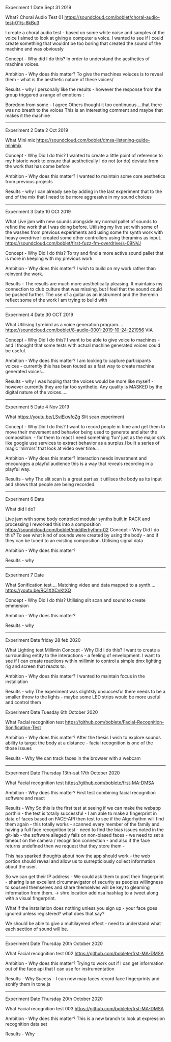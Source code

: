 Experiment 1
Date Sept 31 2019


What?
Choral Audio Test 01
https://soundcloud.com/boblet/choral-audio-test-01/s-8kBu3


I create a choral audio test - based on some white noise and samples of the voice I aimed to look at giving a computer a voice. I wanted to see if I could create something that wouldnt be too boring that created the sound of the machine and was obviously 


Concept - Why did I do this?
In order to understand the aesthetics of machine voices.


Ambition - Why does this matter?
To give the machines voiuces is to reveal them - what is the aesthetic nature of these voices/


Results - why 
I personally like the results - however the response from the group triggered a range of emotions :

Boredom from some -  I agree
Others thought it too continuous….that there was no breath to the voices
This is an interesting comment and maybe that makes it the machine
________________

Experiment 2
Date 2 Oct 2019

What
Mini mix
https://soundcloud.com/boblet/dmsa-listening-guide-minimix


Concept - Why Did I do this?
I wanted to create a little point of reference to my historic work to ensure that aesthetically I do not (or do) deviate from the work that has come before

Ambition - Why does this matter?
I wanted to maintain some core aesthetics from previous projects

Results - why 
I can already see by adding in the last experiment that to the end of the mix that I need to be more aggressive in my sound choices

________________

Experiment 3
Date 10 OCt 2019

What
Live jam with new sounds alongside my normal pallet of sounds to refind the work that I was doing before. Utilising my live set with some of the washes from previous experiments and using some fm synth work with heavy overdrive I created some other controllers using theramins as input.
https://soundcloud.com/boblet/first-fuzz-fm-overdrive/s-09NVJ

Concept - Why Did I do this?
To try and find a more active sound pallet that is more in keeping with my previous work

Ambition - Why does this matter?
I wish to build on my work rather than reinvent the work. 

Results - 
The results are much more aesthetically pleasing. It maintains my connection to club culture that was missing, but I feel that the sound could be pushed further. The use of a guitar as an instrument and the theremin reflect some of the work I am trying to build with 
________________

Experiment 4
Date 30 OCT 2019


What
Utilising Lyrebird as a voice generation program….
https://soundcloud.com/boblet/8-audio-0001-2019-10-24-221956
VIA


Concept - Why Did I do this?
I want to be able to give voice to machines - and I thought that some tests with actual machine generated voices could be useful.


Ambition - Why does this matter?
I am looking to capture participants voices - currently this has been touted as a fast way to create machine generated voices...


Results - why 
I was hoping that the voices would be more like myself - however currently they are far too synthetic. Any quality is MASKED by the digital nature of the voices….. 
________________
Experiment 5
Date 4 Nov 2019

What
https://youtu.be/LSviEkwfoZg
Slit scan experiment


Concept - Why Did I do this?
I want to record people in time and get them to move their movement and behavior being used to generate and alter the composition. - for them to react I need something ‘fun’ just as the major sp’s like google  use services to extract behavior as a surplus.I built a series of magic ‘mirrors’ that look at video over time...

Ambition - Why does this matter?
Interaction needs investment and encourages a playful audience this is a way that reveals recording in a playful way.

Results - why 
The slit scan is a great part as it utilises the body as its input and shows that people are being recorded.
________________

Experiment 6
Date 

What did I do?

Live jam with some body controled modular synths built in RACK and processing
I reworked this into a composition 
https://soundcloud.com/boblet/middlerhythm-02
Concept - Why Did I do this?
To see what kind of sounds were created by using the body - and if they can be tuned to an existing composition. Utilising signal data 


Ambition - Why does this matter?


Results - why 
________________
Experiment 7
Date 


What
Sonification test….
Matching video and data mapped to a synth….
https://youtu.be/RQ1XXCvKtXQ




Concept - Why Did I do this?
Utilising slit scan and sound to create emmersion

Ambition - Why does this matter?

Results - why 

________________



Experiment 
Date friday 28 feb 2020

What
Lighting test Millimin 
Concept - Why Did I do this?
I want to create a surrounding entity to the interactions - a feeling of envelopment. I want to see if I can create reactions within millimin to control a simple dmx lighting rig and screen that reacts to. 

Ambition - Why does this matter?
I wanted to maintain focus in the installation

Results - why 
The experiment was slightkly unsuccesful there needs to be a smaller throw to the lights - maybe some LED strips would be more useful and control them

Experiment 
Date Tuesday 6th October 2020

What
Facial recognition test
https://github.com/boblete/Facial-Recognition-Sonification-Test

Ambition - Why does this matter?
After the thesis I wish to explore sounds ability to target the body at a distance - facial recognition is one of the those issues

Results - Why 
We can track faces in the browser with a webcam


________________

Experiment 
Date Thursday 13th-sat 17th October 2020

What
Facial recognition test
https://github.com/boblete/frst-MA-DMSA

Ambition - Why does this matter?
First test combining facial recognition software and react

Results - Why 
So this is the first test at seeing if we can make the webapp porthin - the test is totally successful - I am able to make a fingerprint in data of faces based on FACE-API then test to see if the Algorhythm will find them again - this totally works - scanned every member of the family and having a full face recognition test - need to find the bias issues noted in the git-lab - the software allegedly fails on non-biased faces - we need to set a timeout on the camera / recognition connection  - and also if the face returns undefined then we request that they store them - 

This has sparked thoughts about how the app should work - the web portion should reveal and allow us to surrepticiously collect information about the user.

So we can get their IP address - 
We could ask them to post their fingerprint - sharing is an excellent circumnavigator of security as peoples willingness to sousveil themselves and share themselves will be key to gleaming information from them. -> shre location add nsa hashtag to a tweet along with a visual fingerprint.

What if the installation does nothing unless you sign up - your face goes ignored unless registered? what does that say? 

We should be able to give a multilayered effect - need to understand what each section of sound will be.

________________
Experiment 
Date Thursday 20th October 2020

What
Facial recognition test 002
https://github.com/boblete/frst-MA-DMSA

Ambition - Why does this matter?
Trying to work out if I can get information out of the face api that I can use for instrumentation

Results - Why 
Sucess - I can now map faces record face fingerprints and sonify them in tone.js

________________
Experiment 
Date Thursday 20th October 2020

What
Facial recognition test 003
https://github.com/boblete/frst-MA-DMSA

Ambition - Why does this matter?
This is a new branch to look at expression recognition data set

Results - Why 
